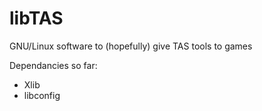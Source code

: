 # libTAS
GNU/Linux software to (hopefully) give TAS tools to games

Dependancies so far:

- Xlib
- libconfig
